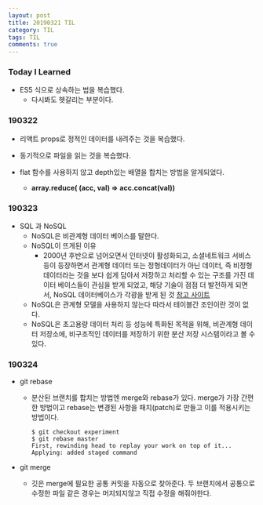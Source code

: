 ```yaml
---
layout: post
title: 20190321 TIL
category: TIL
tags: TIL
comments: true
---
```


### Today I Learned

- ES5 식으로 상속하는 법을 복습했다.
  - 다시봐도 헷갈리는 부분이다.

### 190322

- 리액트 props로 정적인 데이터를 내려주는 것을 복습했다.
- 동기적으로 파일을 읽는 것을 복습했다.

- flat 함수를 사용하지 않고 depth있는 배열을 합치는 방법을 알게되었다.
  - **array.reduce( (acc, val) => acc.concat(val))**

### 190323

- SQL 과 NoSQL
  - NoSQL은 비관계형 데이터 베이스를 말한다.
  - NoSQL이 뜨게된 이유
    - 2000년 후반으로 넘어오면서 인터넷이 활성화되고, 소셜네트워크 서비스 등이 등장하면서 관계형 데이터 또는 정형데이터가 아닌 데이터, 즉 비정형데이터라는 것을 보다 쉽게 담아서 저장하고 처리할 수 있는 구조를 가진 데이터 베이스들이 관심을 받게 되었고, 해당 기술이 점점 더 발전하게 되면서, NoSQL 데이터베이스가 각광을 받게 된 것 [참고 사이트](https://www.samsungsds.com/global/ko/support/insights/1195843_2284.html)
  - NoSQL은 관계형 모델을 사용하지 않는다 따라서 테이블간 조인이란 것이 없다.
  - NoSQL은 초고용량 데이터 처리 등 성능에 특화된 목적을 위해, 비관계형 데이터 저장소에, 비구조적인 데이터를 저장하기 위한 분산 저장 시스템이라고 볼 수 있다.

### 190324

- git rebase

  - 분산된 브랜치를 합치는 방법엔 merge와 rebase가 있다. merge가 가장 간편한 방법이고 rebase는 변경된 사항을 패치(patch)로 만들고 이를 적용시키는 방법이다.

    ```
    $ git checkout experiment
    $ git rebase master
    First, rewinding head to replay your work on top of it...
    Applying: added staged command
    ```

- git merge

  - 깃은 merge에 필요한 공통 커밋을 자동으로 찾아준다. 두 브랜치에서 공통으로 수정한 파일 같은 경우는 머지되지않고 직접 수정을 해줘야한다.